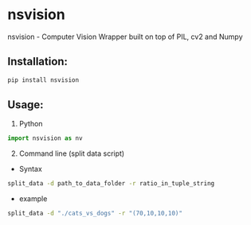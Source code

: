 # nsvision
nsvision - Computer Vision Wrapper built on top of PIL, cv2 and Numpy

## Installation:
```bash
pip install nsvision
```

## Usage:

1. Python
```python
import nsvision as nv
```

2. Command line (split data script)

* Syntax

```bash
split_data -d path_to_data_folder -r ratio_in_tuple_string
```

* example

```bash
split_data -d "./cats_vs_dogs" -r "(70,10,10,10)"
```